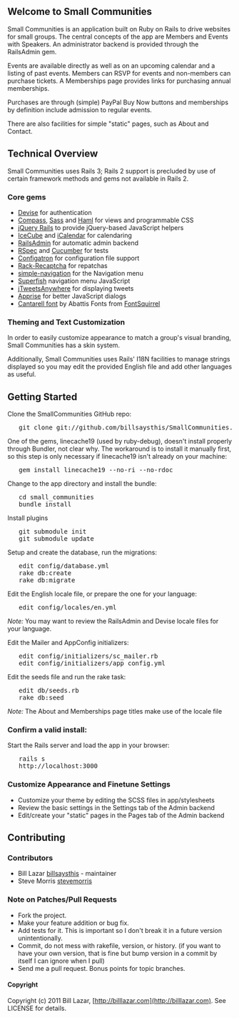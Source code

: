 ## Welcome to Small Communities

Small Communities is an application built on Ruby on Rails to drive websites 
for small groups. The central concepts of the app are Members and Events with 
Speakers. An administrator backend is provided through the RailsAdmin gem.

Events are available directly as well as on an upcoming calendar and a listing 
of past events. Members can RSVP for events and non-members can purchase 
tickets. A Memberships page provides links for purchasing annual memberships.

Purchases are through (simple) PayPal Buy Now buttons and memberships by definition 
include admission to regular events.

There are also facilities for simple "static" pages, such as About and Contact.

## Technical Overview

Small Communities uses Rails 3; Rails 2 support is precluded by use of certain 
framework methods and gems not available in Rails 2.

### Core gems

* [Devise](https://github.com/plataformatec/devise) for authentication
* [Compass](http://compass-style.org), [Sass](http://sass-lang.com) and [Haml](http://haml-lang.com) for views and programmable CSS
* [jQuery Rails](https://github.com/indirect/jquery-rails) to provide jQuery-based JavaScript helpers
* [IceCube](https://github.com/seejohnrun/ice_cube) and [iCalendar](http://icalendar.rubyforge.org/) for calendaring
* [RailsAdmin](https://github.com/sferik/rails_admin) for automatic admin backend
* [RSpec](http://rspec.info) and [Cucumber](http://cukes.info) for tests
* [Configatron](https://github.com/markbates/configatron) for configuration file support
* [Rack-Recaptcha](https://github.com/achiu/rack-recaptcha) for repatchas
* [simple-navigation](https://github.com/andi/simple-navigation) for the Navigation menu
* [Superfish](http://users.tpg.com.au/j_birch/plugins/superfish) navigation menu JavaScript
* [jTweetsAnywhere](http://thomasbillenstein.com/jTweetsAnywhere/) for displaying tweets
* [Apprise](http://thrivingkings.com/apprise/) for better JavaScript dialogs
* [Cantarell font](http://www.fontsquirrel.com/fonts/Cantarell) by Abattis Fonts from [FontSquirrel](http://www.fontsquirrel.com/)

### Theming and Text Customization

In order to easily customize appearance to match a group's visual branding, 
Small Communities has a skin system.

Additionally, Small Communities uses Rails' I18N facilities to manage strings 
displayed so you may edit the provided English file and add other languages as 
useful.

## Getting Started

Clone the SmallCommunities GitHub repo:

<pre>   git clone git://github.com/billsaysthis/SmallCommunities.git</pre>

One of the gems, linecache19 (used by ruby-debug), doesn't install properly through Bundler, not clear why. 
The workaround is to install it manually first, so this step is only necessary if linecache19 
isn't already on your machine:

<pre>   gem install linecache19 --no-ri --no-rdoc</pre>

Change to the app directory and install the bundle:

<pre>   cd small_communities
   bundle install</pre>

Install plugins

<pre>   git submodule init
   git submodule update</pre>

Setup and create the database, run the migrations:

<pre>   edit config/database.yml
   rake db:create
   rake db:migrate</pre>

Edit the English locale file, or prepare the one for your language:

<pre>   edit config/locales/en.yml</pre>

_Note:_ You may want to review the RailsAdmin and Devise locale files for your language.

Edit the Mailer and AppConfig initializers:

<pre>   edit config/initializers/sc_mailer.rb
   edit config/initializers/app_config.yml</pre>

Edit the seeds file and run the rake task:

<pre>   edit db/seeds.rb
   rake db:seed</pre>

_Note:_ The About and Memberships page titles make use of the locale file

### Confirm a valid install:

Start the Rails server and load the app in your browser:

<pre>   rails s
   http://localhost:3000</pre>

### Customize Appearance and Finetune Settings

* Customize your theme by editing the SCSS files in app/stylesheets
* Review the basic settings in the Settings tab of the Admin backend
* Edit/create your "static" pages in the Pages tab of the Admin backend

## Contributing

### Contributors

- Bill Lazar [billsaysthis](http://github.com/billsaysthis) - maintainer
- Steve Morris [stevemorris](http://github.com/stevemorris)

### Note on Patches/Pull Requests
 
* Fork the project.
* Make your feature addition or bug fix.
* Add tests for it. This is important so I don't break it in a
  future version unintentionally.
* Commit, do not mess with rakefile, version, or history.
  (if you want to have your own version, that is fine but bump version in a commit by itself I can ignore when I pull)
* Send me a pull request. Bonus points for topic branches.

#### Copyright

Copyright (c) 2011 Bill Lazar, [http://billlazar.com](http://billlazar.com). See LICENSE for details.